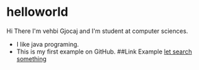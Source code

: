 # helloworld
Hi There
I'm vehbi Gjocaj and I'm student at computer sciences. 
* I like java programing.
* This is my first example on GitHub.
##Link Example 
[let search something](https://google.com)
